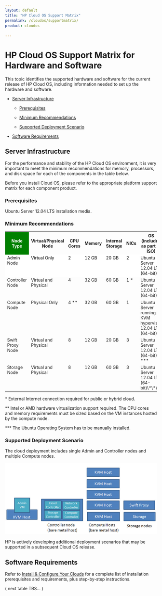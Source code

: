```yaml
---
layout: default
title: "HP Cloud OS Support Matrix"
permalink: /cloudos/supportmatrix/
product: cloudos

---
```


# HP Cloud OS Support Matrix for Hardware and Software

This topic identifies the supported hardware and software for the current release of HP Cloud OS, including information needed to set up the 
hardware and software.

* [Server Infrastructure](#server-infrastructure)

  * [Prerequisites](#prerequisites)

  * [Minimum Recommendations](#minimum-recommendations)

  * [Supported Deployment Scenario](#supported-deployment-scenario)

* [Software Requirements](#software-requirements)

## Server Infrastructure

For the performance and stability of the HP Cloud OS environment, it is very important to meet the minimum recommendations for memory, 
processors, and disk space for each of the components in the table below. 

Before you install Cloud OS, please refer to the appropriate platform support matrix for each component product.

### Prerequisites

Ubuntu Server 12.04 LTS installation media.

### Minimum Recommendations

<table style="width: 100%;">
<tr>
<th style="background-color: green; color: white;">Node Type</th>
<th>Virtual/Physical Node</th>
<th>CPU Cores</th>
<th>Memory</th>
<th>Internal Storage</th>
<th>NICs</th>
<th style="width: 300px;">OS (included as part of ISO)</th>
</tr>

<tr>
<td style="text-align: left; vertical-align: top; background-color: white; color: black;"> Admin Node </td>
<td style="text-align: left; vertical-align: top; background-color: white; color: black;"> Virtual Only </td>
<td style="text-align: left; vertical-align: top; background-color: white; color: black;"> 2 </td>
<td style="text-align: left; vertical-align: top; background-color: white; color: black;"> 12 GB </td>
<td style="text-align: left; vertical-align: top; background-color: white; color: black;"> 20 GB </td>
<td style="text-align: left; vertical-align: top; background-color: white; color: black;"> 2 </td>
<td style="text-align: left; vertical-align: top; background-color: white; color: black;"> Ubuntu Server 12.04 LTS (64-bit) </td>
</tr>

<tr>
<td style="text-align: left; vertical-align: top;"> Controller Node </td>
<td style="text-align: left; vertical-align: top;"> Virtual and Physical </td>
<td style="text-align: left; vertical-align: top;"> 4 </td>
<td style="text-align: left; vertical-align: top;"> 32 GB </td>
<td style="text-align: left; vertical-align: top;"> 60 GB </td>
<td style="text-align: left; vertical-align: top;"> 1 * </td>
<td style="text-align: left; vertical-align: top;"> Ubuntu Server 12.04 LTS (64-bit) </td>
</tr>		

<tr>
<td style="text-align: left; vertical-align: top;"> Compute Node </td>
<td style="text-align: left; vertical-align: top;"> Physical Only </td>
<td style="text-align: left; vertical-align: top;"> 4 ** </td>
<td style="text-align: left; vertical-align: top;"> 32 GB </td>
<td style="text-align: left; vertical-align: top;"> 60 GB </td>
<td style="text-align: left; vertical-align: top;"> 1 </td>
<td style="text-align: left; vertical-align: top;"> Ubuntu Server running KVM hypervisor 12.04 LTS (64-bit) </td>
</tr>			

<tr>
<td style="text-align: left; vertical-align: top;"> Swift Proxy Node </td>
<td style="text-align: left; vertical-align: top;"> Virtual and Physical </td>
<td style="text-align: left; vertical-align: top;"> 8 </td>
<td style="text-align: left; vertical-align: top;"> 12 GB </td>
<td style="text-align: left; vertical-align: top;"> 20 GB </td>
<td style="text-align: left; vertical-align: top;"> 3 </td>
<td style="text-align: left; vertical-align: top;"> Ubuntu Server 12.04 LTS (64-bit) *** </td>
</tr>	   

<tr>
<td style="text-align: left; vertical-align: top;"> Storage Node </td>
<td style="text-align: left; vertical-align: top;"> Virtual and Physical </td>
<td style="text-align: left; vertical-align: top;"> 8 </td>
<td style="text-align: left; vertical-align: top;"> 12 GB </td>
<td style="text-align: left; vertical-align: top;"> 60 GB </td>
<td style="text-align: left; vertical-align: top;"> 3 </td>
<td style="text-align: left; vertical-align: top;"> Ubuntu Server 12.04 LTS (64-bit)\*\*\* </td>
</tr>	   

</table>

\* External Internet connection required for public or hybrid cloud.

\*\* Intel or AMD hardware virtualization support required. The CPU cores and memory requirements must be sized based on the VM instances hosted by the compute node.

\*\*\* The Ubuntu Operating System has to be manually installed.


### Supported Deployment Scenario

The cloud deployment includes single Admin and Controller nodes and multiple Compute nodes.

<img src="media/cloudos-supported-deployment-scenario.png" title="HP Cloud OS Supported Deployment Scenario" />

HP is actively developing additional deployment scenarios that may be supported in a subsequent Cloud OS release.

## Software Requirements 

Refer to [Install &amp; Configure Your Clouds](/cloudos/install/) for a complete list of installation prerequisites and requirements, 
plus step-by-step instructions.

( next table TBS... ) 














 


